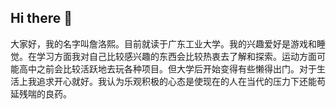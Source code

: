 ## Hi there 👋
大家好，我的名字叫詹洛熙。目前就读于广东工业大学。我的兴趣爱好是游戏和睡觉。在学习方面我对自己比较感兴趣的东西会比较热衷去了解和探索。运动方面可能高中之前会比较活跃地去玩各种项目。但大学后开始变得有些懒得出门。对于生活上我追求开心就好。我认为乐观积极的心态是使现在的人在当代的压力下还能苟延残喘的良药。

<!--
**Zhannoi/Zhannoi** is a ✨ _special_ ✨ repository because its `README.md` (this file) appears on your GitHub profile.

Here are some ideas to get you started:

- 🔭 I’m currently working on ...
- 🌱 I’m currently learning ...
- 👯 I’m looking to collaborate on ...
- 🤔 I’m looking for help with ...
- 💬 Ask me about ...
- 📫 How to reach me: ...
- 😄 Pronouns: ...
- ⚡ Fun fact: ...
-->
